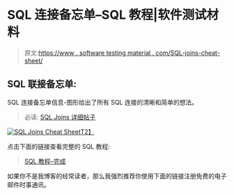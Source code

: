 # SQL 连接备忘单–SQL 教程|软件测试材料

> 原文:[https://www . software testing material . com/SQL-joins-cheat-sheet/](https://www.softwaretestingmaterial.com/sql-joins-cheat-sheet/)

## SQL 联接备忘单:

SQL 连接备忘单信息-图形给出了所有 SQL 连接的清晰和简单的想法。

> 必读: [SQL Joins 详细帖子](https://www.softwaretestingmaterial.com/sql-joins/)

[![SQL Joins Cheat Sheet](img/c867ab6c2b1cbbe41ad62f834424d74a.png)T2】](https://www.softwaretestingmaterial.com/wp-content/uploads/2017/02/SQL-Joins-Cheat-Sheet.png)

点击下面的链接查看完整的 SQL 教程:

> [SQL 教程–完成](https://www.softwaretestingmaterial.com/sql-tutorial-complete/)

如果你不是我博客的经常读者，那么我强烈推荐你使用下面的链接注册免费的电子邮件时事通讯。